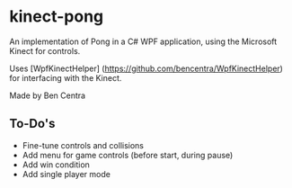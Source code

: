 kinect-pong
===========

An implementation of Pong in a C# WPF application, using the Microsoft Kinect for controls.    

Uses [WpfKinectHelper] (https://github.com/bencentra/WpfKinectHelper) for interfacing with the Kinect. 

Made by Ben Centra    

To-Do's
-------
* Fine-tune controls and collisions    
* Add menu for game controls (before start, during pause)    
* Add win condition    
* Add single player mode